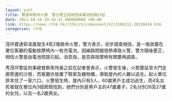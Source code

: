 ```yaml
---
layout: post
title: 寶達邨致命火警　警方更正指相信由電池短路引起
date: 2021-04-16 19:54:41.000000000 +08:00
link: https://news.rthk.hk/rthk/ch/component/k2/1586212-20210416.htm
categories: rthk
---
```


茂坪寶達邨凌晨發生4死2傷致命火警，警方表示，初步調查相信，是一張放置在單位客廳的電動按摩椅內一枚充電池，因線路問題發熱導致火警，警方隨後更正，相信火警是由電池短路引起。消息指，是否與按摩椅有關要再調查。

秀茂坪警區刑事總督察馬怜昊之前在記者會表示，火警發生後，火勢蔓延至大門走廊旁邊的沙發，而客廳亦放置了鞋架及雜物櫃，導致屋內的人難以逃生。起火單位原本住了一家六口，火警發生時，屋內只有5人，60歲男戶主成功逃生，而4名女死者就在單位內3個房間找到，她們分別是男戶主的47歲妻子，2名分別26及27歲的女兒，以及一名2歲孫女。

